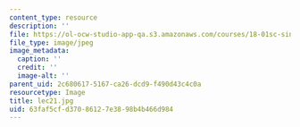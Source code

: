 ```yaml
---
content_type: resource
description: ''
file: https://ol-ocw-studio-app-qa.s3.amazonaws.com/courses/18-01sc-single-variable-calculus-fall-2010/63faf5cfd37086127e3898b4b466d984_lec21.jpg
file_type: image/jpeg
image_metadata:
  caption: ''
  credit: ''
  image-alt: ''
parent_uid: 2c680617-5167-ca26-dcd9-f490d43c4c0a
resourcetype: Image
title: lec21.jpg
uid: 63faf5cf-d370-8612-7e38-98b4b466d984
---
```

